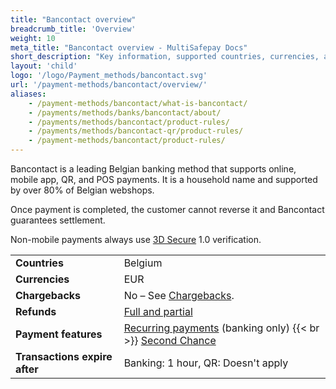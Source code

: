 ```yaml
---
title: "Bancontact overview"
breadcrumb_title: 'Overview'
weight: 10
meta_title: "Bancontact overview - MultiSafepay Docs"
short_description: "Key information, supported countries, currencies, and features"
layout: 'child'
logo: '/logo/Payment_methods/bancontact.svg'
url: '/payment-methods/bancontact/overview/'
aliases: 
    - /payment-methods/bancontact/what-is-bancontact/
    - /payments/methods/banks/bancontact/about/
    - /payments/methods/bancontact/product-rules/
    - /payments/methods/bancontact-qr/product-rules/
    - /payment-methods/bancontact/product-rules/
---
```

Bancontact is a leading Belgian banking method that supports online, mobile app, QR, and POS payments. It is a household name and supported by over 80% of Belgian webshops. 

Once payment is completed, the customer cannot reverse it and Bancontact guarantees settlement. 

Non-mobile payments always use [3D Secure](/features/3d-secure/) 1.0 verification.

|   |   |   
|---|---|
| **Countries**  | Belgium  | 
| **Currencies**  | EUR | 
| **Chargebacks**  | No – See [Chargebacks](/payments/chargebacks/). | 
| **Refunds** | [Full and partial](/refunds/full-partial/) |
| **Payment features**  | [Recurring payments](/payments/features/recurring-payments/) (banking only) {{< br >}} [Second Chance](/features/second-chance/) |
| **Transactions expire after**  | Banking: 1 hour, QR: Doesn't apply | 






